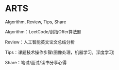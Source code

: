 # ARTS

Algorithm, Review, Tips, Share

Algorithm：LeetCode/剑指Offer算法题

Review：人工智能英文论文总结分析

Tips：课题技术操作步骤(图像处理，机器学习，深度学习)

Share：笔试/面试/读书分享心得
